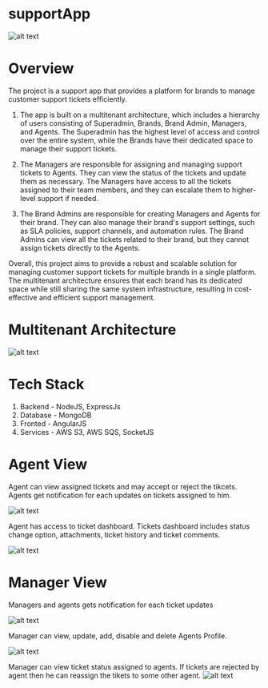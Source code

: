 # supportApp
![alt text](https://user-images.githubusercontent.com/63851816/230056946-410f6c08-8148-4a2c-b039-d433efdf0d1f.png)

# Overview
The project is a support app that provides a platform for brands to manage customer support tickets efficiently.

1) The app is built on a multitenant architecture, which includes a hierarchy of users consisting of Superadmin, Brands, Brand Admin, Managers, and Agents. The Superadmin has the highest level of access and control over the entire system, while the Brands have their dedicated space to manage their support tickets.

2) The Managers are responsible for assigning and managing support tickets to Agents. They can view the status of the tickets and update them as necessary. The Managers have access to all the tickets assigned to their team members, and they can escalate them to higher-level support if needed.

3) The Brand Admins are responsible for creating Managers and Agents for their brand. They can also manage their brand's support settings, such as SLA policies, support channels, and automation rules. The Brand Admins can view all the tickets related to their brand, but they cannot assign tickets directly to the Agents.

Overall, this project aims to provide a robust and scalable solution for managing customer support tickets for multiple brands in a single platform. The multitenant architecture ensures that each brand has its dedicated space while still sharing the same system infrastructure, resulting in cost-effective and efficient support management.

# Multitenant Architecture
![alt text](https://user-images.githubusercontent.com/63851816/230068579-7de35088-f32d-4548-8825-1318196c8e16.png)

# Tech Stack

1) Backend - NodeJS, ExpressJs 
2) Database - MongoDB
3) Fronted - AngularJS
4) Services - AWS S3, AWS SQS, SocketJS

# Agent View
Agent can view assigned tickets and may accept or reject the tikcets. Agents get notification for each updates on tickets assigned to him.

![alt text](https://user-images.githubusercontent.com/63851816/230070039-ebfd4372-ff20-40ca-b304-294c6df41a75.png)

Agent has access to ticket dashboard. Tickets dashboard includes status change option, attachments, ticket history and ticket comments.

![alt text](https://user-images.githubusercontent.com/63851816/230070282-b3209140-4abe-4c0c-a55b-d897662365d2.png)

# Manager View
Managers and agents gets notification for each ticket updates

![alt text](https://user-images.githubusercontent.com/63851816/230072644-0770e2e0-2afd-45df-8c79-3cb5a936f1d1.png)

Manager can view, update, add, disable and delete Agents Profile.

![alt text](https://user-images.githubusercontent.com/63851816/230072878-f8619e03-a21e-4cfe-9c92-b425323fc03e.png)

Manager can view ticket status assigned to agents. If tickets are rejected by agent then he can reassign the tikets to some other agent.
![alt text](https://user-images.githubusercontent.com/63851816/230074138-85eb367b-c592-405c-81d3-0e451dd16f70.png)




